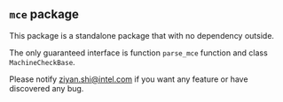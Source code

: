 ## `mce` package

This package is a standalone package that with no dependency outside.

The only guaranteed interface is function `parse_mce` function and class `MachineCheckBase`.

Please notify ziyan.shi@intel.com if you want any feature or have discovered any bug.
